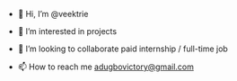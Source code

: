 - 👋 Hi, I’m @veektrie
- 👀 I’m interested in projects

- 💞️ I’m looking to collaborate  paid internship / full-time job
- 📫 How to reach me adugbovictory@gmail.com

<!---
veektrie/veektrie is a ✨ special ✨ repository because its `README.md` (this file) appears on your GitHub profile.
You can click the Preview link to take a look at your changes.
--->
